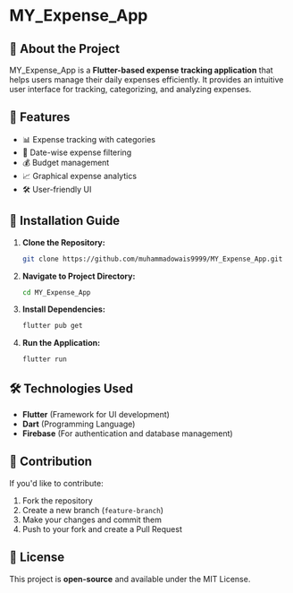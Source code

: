 # MY_Expense_App

## 📌 About the Project
MY_Expense_App is a **Flutter-based expense tracking application** that helps users manage their daily expenses efficiently. It provides an intuitive user interface for tracking, categorizing, and analyzing expenses.

## 🎯 Features
- 📊 Expense tracking with categories
- 📅 Date-wise expense filtering
- 💰 Budget management
- 📈 Graphical expense analytics
- 🛠️ User-friendly UI

## 🚀 Installation Guide
1. **Clone the Repository:**
   ```bash
   git clone https://github.com/muhammadowais9999/MY_Expense_App.git
   ```
2. **Navigate to Project Directory:**
   ```bash
   cd MY_Expense_App
   ```
3. **Install Dependencies:**
   ```bash
   flutter pub get
   ```
4. **Run the Application:**
   ```bash
   flutter run
   ```

## 🛠️ Technologies Used
- **Flutter** (Framework for UI development)
- **Dart** (Programming Language)
- **Firebase** (For authentication and database management)

## 🤝 Contribution
If you'd like to contribute:
1. Fork the repository
2. Create a new branch (`feature-branch`)
3. Make your changes and commit them
4. Push to your fork and create a Pull Request

## 📜 License
This project is **open-source** and available under the MIT License.

